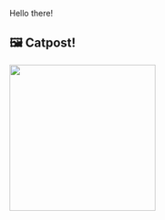 Hello there!



## 🖼️ Catpost!

<sub>
    <img src="https://cdn2.thecatapi.com/images/c2v.jpg" height="256">
</sub>


